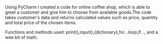 Using PyCharm I created a code for online coffee shop, which is able to greet a customer and give him to choose from available goods.The code takes customer's data and returns calculated values such as price, quantity and total price of the chosen items.

Functions and methods used: print(),input(),{dictionary},for...loop,if..., and a wee bit of math.
